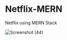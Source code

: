# Netflix-MERN

Netflix using MERN Stack

![Screenshot (44)](https://user-images.githubusercontent.com/65596695/161403202-bb019017-80b7-4e81-9cbd-cf757928bd48.png)

